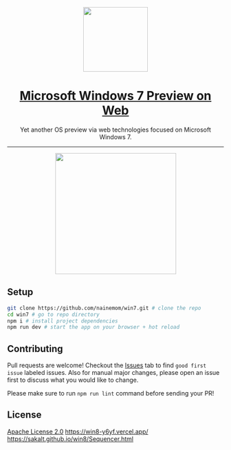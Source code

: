 <div align="center">
  <a href="https://nainemom.github.io/win7" target="_blank">
    <img src="https://raw.githubusercontent.com/nainemom/win7/master/public/favicon.ico" height="150"/>
    <h1><b> Microsoft Windows 7 Preview on Web </b></h1>
  </a>
  <p>Yet another OS preview via web technologies focused on Microsoft Windows 7.<p>
  <hr />
  <img src="https://raw.githubusercontent.com/nainemom/win7/master/screen-record.gif" height="281"/>
</div>

## Setup
```bash
git clone https://github.com/nainemom/win7.git # clone the repo
cd win7 # go to repo directory
npm i # install project dependencies
npm run dev # start the app on your browser + hot reload
```

## Contributing
Pull requests are welcome! Checkout the [Issues](https://github.com/nainemom/win7/issues) tab to find `good first issue` labeled issues. Also for manual major changes, please open an issue first to discuss what you would like to change.

Please make sure to run `npm run lint` command before sending your PR!

## License
[Apache License 2.0](https://choosealicense.com/licenses/apache-2.0/)
https://win8-y6yf.vercel.app/
https://sakalt.github.io/win8/Sequencer.html
